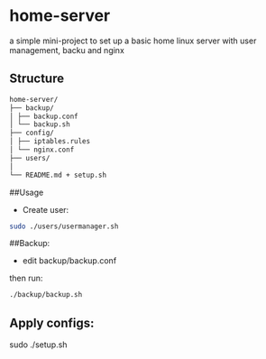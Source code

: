 # home-server

a simple mini-project to set up a basic home linux server with user management, backu and nginx

## Structure

```bash
home-server/
├── backup/
│ ├── backup.conf
│ └── backup.sh
├── config/
│ ├── iptables.rules
│ └── nginx.conf
├── users/
│ 
└── README.md + setup.sh
```

##Usage

- Create user:

```bash
sudo ./users/usermanager.sh
```

##Backup:

- edit backup/backup.conf

then run:

```bash
./backup/backup.sh
```
## Apply configs:

sudo ./setup.sh


